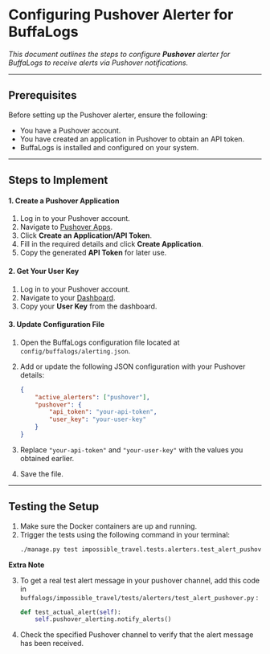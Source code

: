 # Configuring Pushover Alerter for BuffaLogs

<p><i>This document outlines the steps to configure <b>Pushover</b> alerter for BuffaLogs to receive alerts via Pushover notifications.</i><p>

---

## Prerequisites

Before setting up the Pushover alerter, ensure the following:
- You have a Pushover account.
- You have created an application in Pushover to obtain an API token.
- BuffaLogs is installed and configured on your system.

---

## Steps to Implement

#### 1. Create a Pushover Application
1. Log in to your Pushover account.
2. Navigate to [Pushover Apps](https://pushover.net/apps).
3. Click **Create an Application/API Token**.
4. Fill in the required details and click **Create Application**.
5. Copy the generated **API Token** for later use.

#### 2. Get Your User Key
1. Log in to your Pushover account.
2. Navigate to your [Dashboard](https://pushover.net/dashboard).
3. Copy your **User Key** from the dashboard.

#### 3. Update Configuration File
1. Open the BuffaLogs configuration file located at `config/buffalogs/alerting.json`.
2. Add or update the following JSON configuration with your Pushover details:

    ```json
    {
        "active_alerters": ["pushover"],
        "pushover": {
            "api_token": "your-api-token",
            "user_key": "your-user-key"
        }
    }
    ```

3. Replace `"your-api-token"` and `"your-user-key"` with the values you obtained earlier.
4. Save the file.

---

## Testing the Setup

1. Make sure the Docker containers are up and running.
2. Trigger the tests using the following command in your terminal:
    ```bash
    ./manage.py test impossible_travel.tests.alerters.test_alert_pushover.TestPushoverAlerting
    ```
**Extra Note**

3. To get a real test alert message in your pushover channel, add this code in `buffalogs/impossible_travel/tests/alerters/test_alert_pushover.py` :

    ```python
    def test_actual_alert(self):
        self.pushover_alerting.notify_alerts()
    ```

4. Check the specified Pushover channel to verify that the alert message has been received.
